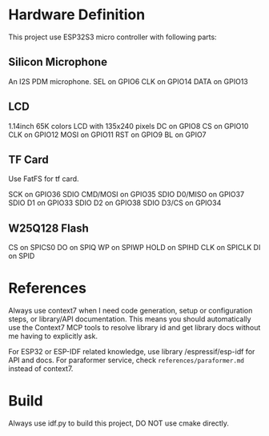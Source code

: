 # Hardware Definition
This project use ESP32S3 micro controller with following parts:

## Silicon Microphone
An I2S PDM microphone.
SEL on GPIO6
CLK on GPIO14
DATA on GPIO13

## LCD
1.14inch 65K colors LCD with 135x240 pixels
DC on GPIO8
CS on GPIO10
CLK on GPIO12
MOSI on GPIO11
RST on GPIO9
BL on GPIO7

## TF Card
Use FatFS for tf card.

SCK on GPIO36
SDIO CMD/MOSI on GPIO35
SDIO D0/MISO on GPIO37
SDIO D1 on GPIO33
SDIO D2 on GPIO38
SDIO D3/CS on GPIO34

## W25Q128 Flash
CS on SPICS0
DO on SPIQ
WP on SPIWP
HOLD on SPIHD
CLK on SPICLK
DI on SPID

# References
Always use context7 when I need code generation, setup or configuration steps, or
library/API documentation. This means you should automatically use the Context7 MCP
tools to resolve library id and get library docs without me having to explicitly ask.

For ESP32 or ESP-IDF related knowledge, use library /espressif/esp-idf for API and docs.
For paraformer service, check `references/paraformer.md` instead of context7.

# Build
Always use idf.py to build this project, DO NOT use cmake directly.
